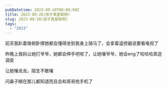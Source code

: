 ```yaml
---
pubDatetime: 2023-09-28T00:00:00Z
title: 2023-09-28(孩子真是聪明)
slug: 2023-09-28(孩子真是聪明)
tags:
  - "2023"
---
```


前天我趴着做俯卧撑她都会懂得坐到我身上骑马了，会拿着遥控器说要看电视了

昨晚上我妈让她打爷爷，她都会伸手吧啦了，让她嚷爷爷，她会eng了哈哈哈真逗调皮

让她嚷龙龙，陌生不敢嚷

问鼻子眼在那儿都知道而且会和哥哥抢手机了
